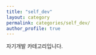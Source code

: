 ```yaml
---
title: "self_dev"
layout: category
permalink: categories/self_dev/
author_profile: true
---
```


자기개발 카테고리입니다.